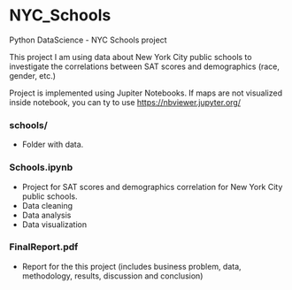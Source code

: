 # NYC_Schools
Python DataScience - NYC Schools project

This project I am using data about New York City public schools to investigate the correlations between SAT scores and demographics (race, gender, etc.)

Project is implemented using Jupiter Notebooks. If maps are not visualized inside notebook, you can ty to use https://nbviewer.jupyter.org/

### schools/
- Folder with data.

### Schools.ipynb
- Project for SAT scores and demographics correlation for New York City public schools.
- Data cleaning
- Data analysis
- Data visualization 


### FinalReport.pdf
- Report for the this project (includes business problem, data, methodology, results, discussion and conclusion)

